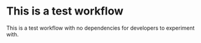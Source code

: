# This is a test workflow
This is a test workflow with no dependencies for developers to experiment with.
